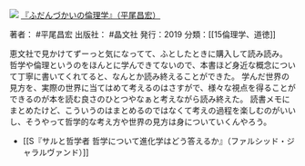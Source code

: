 ![](https://gyazo.com/9b5d83553460a1828da3ddd16f8478d8/raw)
[『ふだんづかいの倫理学』（平尾昌宏）](https://amzn.to/3WzQUhv)

著者： #平尾昌宏 
出版社： #晶文社 
発行：2019
分類：[[15倫理学、道徳]]

恵文社で見かけてずーっと気になってて、ふとしたときに購入して読み読み。
哲学や倫理というのをほんとに学んできてないので、本書ほど身近な概念について丁寧に書いてくれてると、なんとか読み終えることができた。
学んだ世界の見方を、実際の世界に当てはめて考えるのはさすがで、様々な視点を得ることができるのが本を読む良さのひとつやなぁと考えながら読み終えた。
読書メモにまとめたけど、こういうのはまとめるのではなくて考えの過程を楽しむのがいいし、そうやって哲学的な考え方や世界の見方は身についていくんやろう。

- [[S『サルと哲学者 哲学について進化学はどう答えるか』（ファルシッド・ジャラルヴァンド）]]